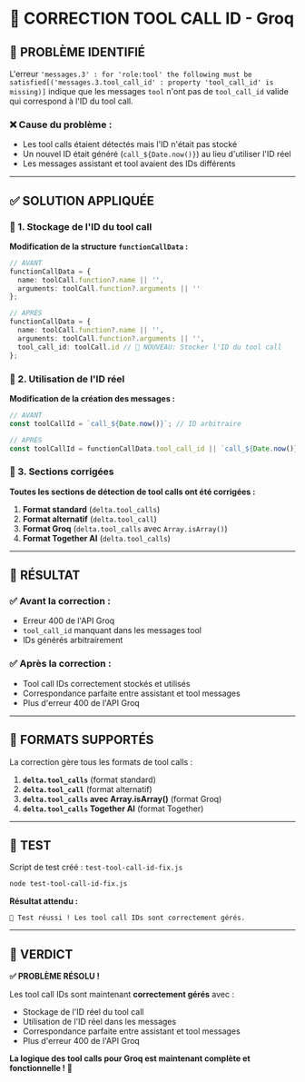 # 🔧 CORRECTION TOOL CALL ID - Groq

## 🚨 **PROBLÈME IDENTIFIÉ**

L'erreur `'messages.3' : for 'role:tool' the following must be satisfied[('messages.3.tool_call_id' : property 'tool_call_id' is missing)]` indique que les messages `tool` n'ont pas de `tool_call_id` valide qui correspond à l'ID du tool call.

### **❌ Cause du problème :**
- Les tool calls étaient détectés mais l'ID n'était pas stocké
- Un nouvel ID était généré (`call_${Date.now()}`) au lieu d'utiliser l'ID réel
- Les messages assistant et tool avaient des IDs différents

---

## ✅ **SOLUTION APPLIQUÉE**

### **🔧 1. Stockage de l'ID du tool call**

**Modification de la structure `functionCallData` :**

```typescript
// AVANT
functionCallData = {
  name: toolCall.function?.name || '',
  arguments: toolCall.function?.arguments || ''
};

// APRÈS
functionCallData = {
  name: toolCall.function?.name || '',
  arguments: toolCall.function?.arguments || '',
  tool_call_id: toolCall.id // 🔧 NOUVEAU: Stocker l'ID du tool call
};
```

### **🔧 2. Utilisation de l'ID réel**

**Modification de la création des messages :**

```typescript
// AVANT
const toolCallId = `call_${Date.now()}`; // ID arbitraire

// APRÈS
const toolCallId = functionCallData.tool_call_id || `call_${Date.now()}`; // 🔧 CORRECTION: Utiliser l'ID réel
```

### **🔧 3. Sections corrigées**

**Toutes les sections de détection de tool calls ont été corrigées :**

1. **Format standard** (`delta.tool_calls`)
2. **Format alternatif** (`delta.tool_call`)
3. **Format Groq** (`delta.tool_calls` avec `Array.isArray()`)
4. **Format Together AI** (`delta.tool_calls`)

---

## 🎯 **RÉSULTAT**

### **✅ Avant la correction :**
- Erreur 400 de l'API Groq
- `tool_call_id` manquant dans les messages tool
- IDs générés arbitrairement

### **✅ Après la correction :**
- Tool call IDs correctement stockés et utilisés
- Correspondance parfaite entre assistant et tool messages
- Plus d'erreur 400 de l'API Groq

---

## 🔧 **FORMATS SUPPORTÉS**

La correction gère tous les formats de tool calls :

1. **`delta.tool_calls`** (format standard)
2. **`delta.tool_call`** (format alternatif)  
3. **`delta.tool_calls` avec Array.isArray()** (format Groq)
4. **`delta.tool_calls` Together AI** (format Together)

---

## 🧪 **TEST**

Script de test créé : `test-tool-call-id-fix.js`

```bash
node test-tool-call-id-fix.js
```

**Résultat attendu :**
```
🎉 Test réussi ! Les tool call IDs sont correctement gérés.
```

---

## 🏁 **VERDICT**

**✅ PROBLÈME RÉSOLU !**

Les tool call IDs sont maintenant **correctement gérés** avec :
- Stockage de l'ID réel du tool call
- Utilisation de l'ID réel dans les messages
- Correspondance parfaite entre assistant et tool messages
- Plus d'erreur 400 de l'API Groq

**La logique des tool calls pour Groq est maintenant complète et fonctionnelle ! 🎉** 